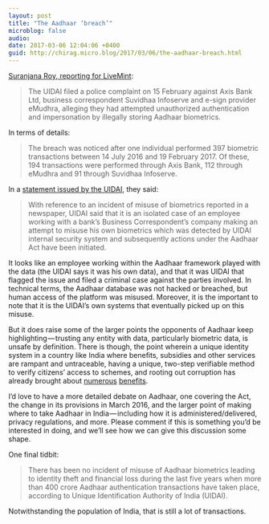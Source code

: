 ```yaml
---
layout: post
title: "The Aadhaar ‘breach’"
microblog: false
audio: 
date: 2017-03-06 12:04:06 +0400
guid: http://chirag.micro.blog/2017/03/06/the-aadhaar-breach.html
---
```

<p><a href="http://www.livemint.com/Industry/IKgrYL5pg3eTgfaP253XKI/Aadhaar-data-breach-triggers-privacy-concerns.html" target="_blank">Suranjana Roy, reporting for LiveMint</a>:</p>
<blockquote>The UIDAI filed a police complaint on 15 February against Axis Bank Ltd, business correspondent Suvidhaa Infoserve and e-sign provider eMudhra, alleging they had attempted unauthorized authentication and impersonation by illegally storing Aadhaar biometrics.</blockquote>
<p>In terms of details:</p>
<blockquote>The breach was noticed after one individual performed 397 biometric transactions between 14 July 2016 and 19 February 2017. Of these, 194 transactions were performed through Axis Bank, 112 through eMudhra and 91 through Suvidhaa Infoserve.</blockquote>
<p>In a <a href="http://pib.nic.in/newsite/erelease.aspx?relid=158849" target="_blank">statement issued by the UIDAI</a>, they said:</p>
<blockquote>With reference to an incident of misuse of biometrics reported in a newspaper, UIDAI said that it is an isolated case of an employee working with a bank’s Business Correspondent’s company making an attempt to misuse his own biometrics which was detected by UIDAI internal security system and subsequently actions under the Aadhaar Act have been initiated.</blockquote>
<p>It looks like an employee working within the Aadhaar framework played with the data (the UIDAI says it was his own data), and that it was UIDAI that flagged the issue and filed a criminal case against the parties involved. In technical terms, the Aadhaar database was not hacked or breached, but human access of the platform was misused. Moreover, it is the important to note that it is the UIDAI’s own systems that eventually picked up on this misuse.</p>
<p>But it does raise some of the larger points the opponents of Aadhaar keep highlighting — trusting any entity with data, particularly biometric data, is unsafe by definition. There is though, the point wherein a unique identity system in a country like India where benefits, subsidies and other services are rampant and untraceable, having a unique, two-step verifiable method to verify citizens’ access to schemes, and rooting out corruption has already brought about <a href="http://economictimes.indiatimes.com/news/economy/finance/direct-benefit-transfer-leads-to-rs-50000-crore-savings-for-government-in-3-years/articleshow/57240387.cms" target="_blank">numerous</a> <a href="http://www.indiaspend.com/cover-story/what-13-million-fake-cooking-gas-consumers-reveal-88357" target="_blank">benefits</a>.</p>
<p>I’d love to have a more detailed debate on Aadhaar, one covering the Act, the change in its provisions in March 2016, and the larger point of making where to take Aadhaar in India — including how it is administered/delivered, privacy regulations, and more. Please comment if this is something you’d be interested in doing, and we’ll see how we can give this discussion some shape.</p>
<p>One final tidbit:</p>
<blockquote>There has been no incident of misuse of Aadhaar biometrics leading to identity theft and financial loss during the last five years when more than 400 crore Aadhaar authentication transactions have taken place, according to Unique Identification Authority of India (UIDAI).</blockquote>
<p>Notwithstanding the population of India, that is still a lot of transactions.</p>
